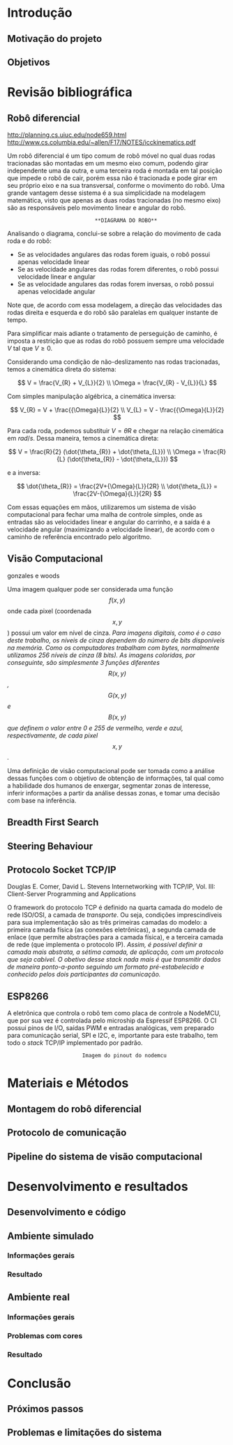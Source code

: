 # Introdução

## Motivação do projeto

## Objetivos

# Revisão bibliográfica

## Robô diferencial

http://planning.cs.uiuc.edu/node659.html
http://www.cs.columbia.edu/~allen/F17/NOTES/icckinematics.pdf

Um robô diferencial é um tipo comum de robô móvel no qual duas rodas tracionadas são montadas em um mesmo eixo comum, podendo girar independente uma da outra, e uma terceira roda é montada em tal posição que impede o robô de cair, porém essa não é tracionada e pode girar em seu próprio eixo e na sua transversal, conforme o movimento do robô. Uma grande vantagem desse sistema é a sua simplicidade na modelagem matemática, visto que apenas as duas rodas tracionadas (no mesmo eixo) são as responsáveis pelo movimento linear e angular do robô.
	
								**DIAGRAMA DO ROBO**

Analisando o diagrama, conclui-se sobre a relação do movimento de cada roda e do robô:
* Se as velocidades angulares das rodas forem iguais, o robô possui apenas velocidade linear
* Se as velocidade angulares das rodas forem diferentes, o robô possui velocidade linear e angular
* Se as velocidade angulares das rodas forem inversas, o robô possui apenas velocidade angular

Note que, de acordo com essa modelagem, a direção das velocidades das rodas direita e esquerda e do robô são paralelas em qualquer instante de tempo.

Para simplificar mais adiante o tratamento de perseguição de caminho, é imposta a restrição que as rodas do robô possuem sempre uma velocidade $V$ tal que $V \ge 0$.

Considerando uma condição de não-deslizamento nas rodas tracionadas, temos a cinemática direta do sistema:

$$
V = \frac{V_{R} + V_{L}}{2} \\
\Omega = \frac{V_{R} - V_{L}}{L}
$$

Com simples manipulação algébrica, a cinemática inversa:

$$
V_{R} = V + \frac{{\Omega}{L}}{2} \\
V_{L} = V - \frac{{\Omega}{L}}{2}
$$

Para cada roda, podemos substituir $V=\dot{\theta}R$ e chegar na relação cinemática em $rad/s$. Dessa maneira, temos a cinemática direta:

$$
V = \frac{R}{2} (\dot{\theta_{R}} + \dot{\theta_{L}}) \\
\Omega = \frac{R}{L} (\dot{\theta_{R}} - \dot{\theta_{L}})
$$

e a inversa:

$$
\dot{\theta_{R}} =  \frac{2V+{\Omega}{L}}{2R} \\
\dot{\theta_{L}} = \frac{2V-{\Omega}{L}}{2R}
$$

Com essas equações em mãos, utilizaremos um sistema de visão computacional para fechar uma malha de controle simples, onde as entradas são as velocidades linear e angular do carrinho, e a saída é a velocidade angular (maximizando a velocidade linear), de acordo com o caminho de referência encontrado pelo algoritmo.

## Visão Computacional

gonzales e woods

Uma imagem qualquer pode ser considerada uma função $$f (x,y)$$ onde cada pixel (coordenada $$x,y$$) possui um valor em nível de cinza. <cite> Para imagens digitais, como é o caso deste trabalho, os níveis de cinza dependem do número de bits disponíveis na memória. Como os computadores trabalham com *bytes*, normalmente utilizamos 256 níveis de cinza (8 *bits*). As imagens coloridas, por conseguinte, são simplesmente 3 funções diferentes $$R(x,y)$$, $$G(x,y)$$ e $$B(x,y)$$ que definem o valor entre 0 e 255 de vermelho, verde e azul, respectivamente, de cada pixel $$x,y$$. <cite>

Uma definição de visão computacional pode ser tomada como a análise dessas funções com o objetivo de obtenção de informações, tal qual como a habilidade dos humanos de enxergar, segmentar zonas de interesse, inferir informações a partir da análise dessas zonas, e tomar uma decisão com base na inferência. <cite>

## Breadth First Search

## Steering Behaviour

## Protocolo Socket TCP/IP

Douglas E. Comer, David L. Stevens
Internetworking with TCP/IP, Vol. III: Client-Server Programming and Applications

O framework do protocolo TCP é definido na quarta camada do modelo de rede ISO/OSI, a camada de *transporte*. Ou seja, condições imprescindíveis para sua implementação são as três primeiras camadas do modelo: a primeira camada física (as conexões eletrônicas), a segunda camada de enlace (que permite abstrações para a camada física), e a terceira camada de rede (que implementa o protocolo IP). <cite> Assim, é possível definir a camada mais abstrata, a sétima camada, de aplicação, com um protocolo que seja cabível. O obetivo desse *stack* nada mais é que transmitir dados de maneira ponto-a-ponto seguindo um formato pré-estabelecido e conhecido pelos dois participantes da comunicação. <cite>

## ESP8266

A eletrônica que controla o robô tem como placa de controle a NodeMCU, que por sua vez é controlada pelo microship da Espressif ESP8266. O CI possui pinos de I/O, saídas PWM e entradas analógicas, vem preparado para comunicação serial, SPI e I2C, e, importante para este trabalho, tem todo o *stack* TCP/IP implementado por padrão. <cite>

							Imagem do pinout do nodemcu

# Materiais e Métodos

## Montagem do robô diferencial

## Protocolo de comunicação

## Pipeline do sistema de visão computacional

# Desenvolvimento e resultados

## Desenvolvimento e código

## Ambiente simulado

### Informações gerais

### Resultado

## Ambiente real

### Informações gerais

### Problemas com cores

### Resultado

# Conclusão

## Próximos passos

## Problemas e limitações do sistema